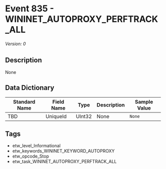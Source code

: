 # Event 835 - WININET_AUTOPROXY_PERFTRACK_ALL
###### Version: 0

## Description
None

## Data Dictionary
|Standard Name|Field Name|Type|Description|Sample Value|
|---|---|---|---|---|
|TBD|UniqueId|UInt32|None|`None`|

## Tags
* etw_level_Informational
* etw_keywords_WININET_KEYWORD_AUTOPROXY
* etw_opcode_Stop
* etw_task_WININET_AUTOPROXY_PERFTRACK_ALL